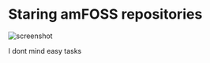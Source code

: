 # Staring amFOSS repositories
![screenshot](https://user-images.githubusercontent.com/87699062/203028254-c144c620-7648-4b06-839b-98ee7d86a15a.png)

I dont mind easy tasks
